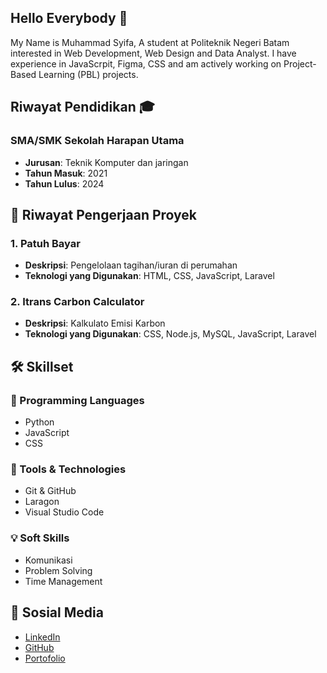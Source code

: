 ## Hello Everybody 👋
My Name is Muhammad Syifa, A student at Politeknik Negeri Batam interested in Web Development, Web Design and Data Analyst. I have experience in JavaScrpit, Figma, CSS and am actively working on Project-Based Learning (PBL) projects.



## Riwayat Pendidikan 🎓
### SMA/SMK Sekolah Harapan Utama
- **Jurusan**: Teknik Komputer dan jaringan
- **Tahun Masuk**: 2021
- **Tahun Lulus**: 2024

## 📌 Riwayat Pengerjaan Proyek

### 1. Patuh Bayar
- **Deskripsi**: Pengelolaan tagihan/iuran di perumahan
- **Teknologi yang Digunakan**: HTML, CSS, JavaScript, Laravel

### 2. Itrans Carbon Calculator
- **Deskripsi**: Kalkulato Emisi Karbon
- **Teknologi yang Digunakan**: CSS, Node.js, MySQL, JavaScript, Laravel



## 🛠 Skillset 

### 📌 Programming Languages
- Python
- JavaScript
- CSS

### 🔧 Tools & Technologies
- Git & GitHub
- Laragon
- Visual Studio Code

### 💡 Soft Skills
- Komunikasi
- Problem Solving
- Time Management


## 🔗 Sosial Media

- [LinkedIn](https://www.linkedin.com/in/muhammad-syifa-abdurrasyid-450738330 )
- [GitHub](https://github.com/MSA-X)
- [Portofolio](https://username.github.io/)

